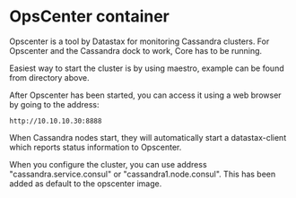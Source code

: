 # OpsCenter container

Opscenter is a tool by Datastax for monitoring Cassandra clusters. For
Opscenter and the Cassandra dock to work, Core has to be running.

Easiest way to start the cluster is by using maestro, example can be found from
directory above.

After Opscenter has been started, you can access it using a web browser by
going to the address:

	http://10.10.10.30:8888

When Cassandra nodes start, they will automatically start a datastax-client
which reports status information to Opscenter.

When you configure the cluster, you can use address "cassandra.service.consul"
or "cassandra1.node.consul". This has been added as default to the opscenter image.
